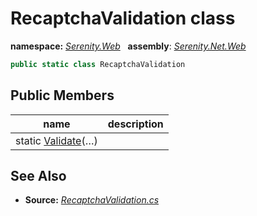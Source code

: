# RecaptchaValidation class
**namespace:** *[Serenity.Web](../README.md#serenity.web-namespace)*   **assembly**: *[Serenity.Net.Web](../README.md)*

```csharp
public static class RecaptchaValidation
```

## Public Members

| name | description |
| --- | --- |
| static [Validate](RecaptchaValidation/Validate.md)(…) |  |

## See Also

* **Source:** *[RecaptchaValidation.cs](https://github.com/serenity-is/Serenity/blob/master/src/Serenity.Net.Web/Security/RecaptchaValidation.cs)*
